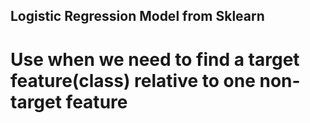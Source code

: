 ## Logistic Regression Model from Sklearn

# Use when we need to find a target feature(class) relative to one non-target feature